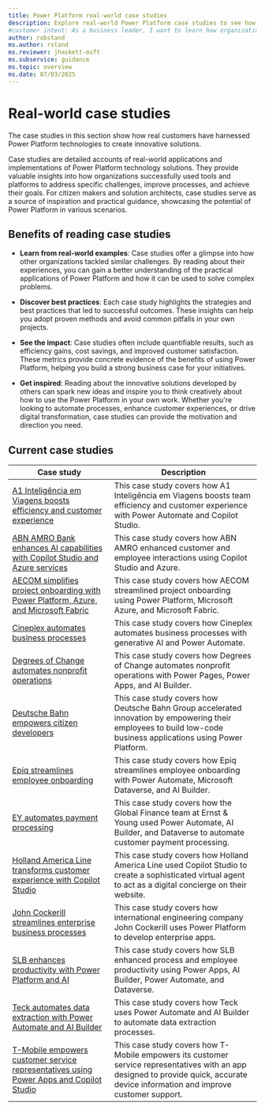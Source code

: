 ```yaml
---
title: Power Platform real-world case studies
description: Explore real-world Power Platform case studies to see how customers create innovative solutions, improve processes, and achieve goals.
#customer intent: As a business leader, I want to learn how organizations use Power Platform so that I can identify solutions for my own challenges.
author: robstand
ms.author: rstand
ms.reviewer: jhaskett-msft
ms.subservice: guidance
ms.topic: overview
ms.date: 07/03/2025
---
```


# Real-world case studies

The case studies in this section show how real customers have harnessed Power Platform technologies to create innovative solutions.

Case studies are detailed accounts of real-world applications and implementations of Power Platform technology solutions. They provide valuable insights into how organizations successfully used tools and platforms to address specific challenges, improve processes, and achieve their goals. For citizen makers and solution architects, case studies serve as a source of inspiration and practical guidance, showcasing the potential of Power Platform in various scenarios.

## Benefits of reading case studies

- **Learn from real-world examples**: Case studies offer a glimpse into how other organizations tackled similar challenges. By reading about their experiences, you can gain a better understanding of the practical applications of Power Platform and how it can be used to solve complex problems.

- **Discover best practices**: Each case study highlights the strategies and best practices that led to successful outcomes. These insights can help you adopt proven methods and avoid common pitfalls in your own projects.

- **See the impact**: Case studies often include quantifiable results, such as efficiency gains, cost savings, and improved customer satisfaction. These metrics provide concrete evidence of the benefits of using Power Platform, helping you build a strong business case for your initiatives.

- **Get inspired**: Reading about the innovative solutions developed by others can spark new ideas and inspire you to think creatively about how to use the Power Platform in your own work. Whether you're looking to automate processes, enhance customer experiences, or drive digital transformation, case studies can provide the motivation and direction you need.
 
## Current case studies

| Case study | Description |
| --- | --- |
| [A1 Inteligência em Viagens boosts efficiency and customer experience](boost-efficiency-experience-case-study.md) | This case study covers how A1 Inteligência em Viagens boosts team efficiency and customer experience with Power Automate and Copilot Studio. |
| [ABN AMRO Bank enhances AI capabilities with Copilot Studio and Azure services](abn-amro-enhances-ai.md) | This case study covers how ABN AMRO enhanced customer and employee interactions using Copilot Studio and Azure. |
| [AECOM simplifies project onboarding with Power Platform, Azure, and Microsoft Fabric](aecom-streamlined-onboarding.md) | This case study covers how AECOM streamlined project onboarding using Power Platform, Microsoft Azure, and Microsoft Fabric. |
| [Cineplex automates business processes](automate-business-processes.md) | This case study covers how Cineplex automates business processes with generative AI and Power Automate. |
| [Degrees of Change automates nonprofit operations](nonprofit.md) | This case study covers how Degrees of Change automates nonprofit operations with Power Pages, Power Apps, and AI Builder. |
| [Deutsche Bahn empowers citizen developers](db-empowers-citizen-devs.md) | This case study covers how Deutsche Bahn Group accelerated innovation by empowering their employees to build low-code business applications using Power Platform. |
| [Epiq streamlines employee onboarding](streamline-employee-onboarding.md) | This case study covers how Epiq streamlines employee onboarding with Power Automate, Microsoft Dataverse, and AI Builder. |
| [EY automates payment processing](global-finance.md) | This case study covers how the Global Finance team at Ernst & Young used Power Automate, AI Builder, and Dataverse to automate customer payment processing. |
| [Holland America Line transforms customer experience with Copilot Studio](holland-america-customer-experience.md) | This case study covers how Holland America Line used Copilot Studio to create a sophisticated virtual agent to act as a digital concierge on their website. |
| [John Cockerill streamlines enterprise business processes](engineering-time-tracking.md) | This case study covers how international engineering company John Cockerill uses Power Platform to develop enterprise apps. |
| [SLB enhances productivity with Power Platform and AI](slb-enhances-productivity.md) | This case study covers how SLB enhanced process and employee productivity using Power Apps, AI Builder, Power Automate, and Dataverse. |
| [Teck automates data extraction with Power Automate and AI Builder](teck-automates-data-extraction.md) | This case study covers how Teck uses Power Automate and AI Builder to automate data extraction processes. |
| [T-Mobile empowers customer service representatives using Power Apps and Copilot Studio](tmobile-empowers-customer-service.md) | This case study covers how T-Mobile empowers its customer service representatives with an app designed to provide quick, accurate device information and improve customer support. |